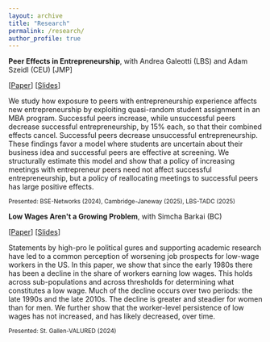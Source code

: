 ```yaml
---
layout: archive
title: "Research"
permalink: /research/
author_profile: true
---
```


**Peer Effects in Entrepreneurship**, with Andrea Galeotti (LBS) and Adam Szeidl (CEU) [JMP]

[[Paper](https://www.dropbox.com/scl/fi/bgk0hvw87r1imb24mdtm8/peer_effects_in_entrepreneurship_20250521.pdf?rlkey=6k9p8dmeyjkua933d0ed79u3j&dl=0)] [[Slides](https://www.dropbox.com/scl/fi/v1s79u5u9pfyrk1ifccmm/Peer_Effects_in_Entrepreneurship.pdf?rlkey=csqtqcx9sm8kbiypk4ht1yf9s&dl=0)]

We study how exposure to peers with entrepreneurship experience affects new entrepreneurship by exploiting quasi-random student assignment in an MBA program. Successful peers increase, while unsuccessful peers decrease successful entrepreneurship, by 15\% each, so that their combined effects cancel. Successful peers decrease unsuccessful entrepreneurship. These findings favor a model where students are uncertain about their business idea and successful peers are effective at screening. We structurally estimate this model and show that a policy of increasing meetings with entrepreneur peers need not affect successful entrepreneurship, but a policy of reallocating meetings to successful peers has large positive effects.

<sub>Presented: BSE-Networks (2024), Cambridge-Janeway (2025), LBS-TADC (2025)</sub>


**Low Wages Aren't a Growing Problem**, with Simcha Barkai (BC)

[[Paper](https://papers.ssrn.com/sol3/papers.cfm?abstract_id=4231412)] [[Slides](https://www.dropbox.com/scl/fi/nrzhcgvqbpj6l937z4syq/SimchaDavid_LowWages_David_Slides.pdf?rlkey=xxuywcf0vtv1yv0u5muk87smv&dl=0)]

Statements by high-pro le political gures and supporting academic research have led to a common perception of worsening job prospects for low-wage workers in the US. In this paper, we show that since the early 1980s there has been a decline in the share of workers earning low wages. This holds across sub-populations and across thresholds for determining what constitutes a low wage. Much of the decline occurs over two periods: the late 1990s and the late 2010s. The decline is greater and steadier for women than for men. We further show that the worker-level persistence of low wages has not increased, and has likely decreased, over time.

<sub>Presented: St. Gallen-VALURED (2024) </sub>

